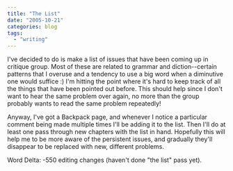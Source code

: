```yaml
---
title: "The List"
date: "2005-10-21"
categories: blog
tags:
  - "writing"
---
```


I've decided to do is make a list of issues that have been coming up in critique group. Most of these are related to grammar and diction--certain patterns that I overuse and a tendency to use a big word when a diminutive one would suffice :) I'm hitting the point where it's hard to keep track of all the things that have been pointed out before. This should help since I don't want to hear the same problem over again, no more than the group probably wants to read the same problem repeatedly!



Anyway, I've got a Backpack page, and whenever I notice a particular comment being made multiple times I'll be adding it to the list. Then I'll do at least one pass through new chapters with the list in hand. Hopefully this will help me to be more aware of the persistent issues, and gradually they'll disappear to be replaced with new, different problems.



Word Delta: -550 editing changes (haven't done "the list" pass yet).

